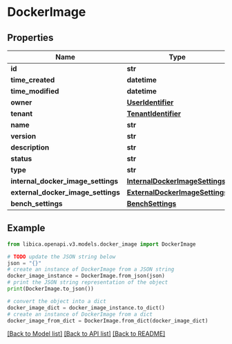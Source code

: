 # DockerImage


## Properties

Name | Type | Description | Notes
------------ | ------------- | ------------- | -------------
**id** | **str** |  | 
**time_created** | **datetime** |  | 
**time_modified** | **datetime** |  | 
**owner** | [**UserIdentifier**](UserIdentifier.md) |  | 
**tenant** | [**TenantIdentifier**](TenantIdentifier.md) |  | 
**name** | **str** |  | 
**version** | **str** |  | [optional] 
**description** | **str** |  | [optional] 
**status** | **str** |  | 
**type** | **str** |  | 
**internal_docker_image_settings** | [**InternalDockerImageSettings**](InternalDockerImageSettings.md) |  | [optional] 
**external_docker_image_settings** | [**ExternalDockerImageSettings**](ExternalDockerImageSettings.md) |  | [optional] 
**bench_settings** | [**BenchSettings**](BenchSettings.md) |  | [optional] 

## Example

```python
from libica.openapi.v3.models.docker_image import DockerImage

# TODO update the JSON string below
json = "{}"
# create an instance of DockerImage from a JSON string
docker_image_instance = DockerImage.from_json(json)
# print the JSON string representation of the object
print(DockerImage.to_json())

# convert the object into a dict
docker_image_dict = docker_image_instance.to_dict()
# create an instance of DockerImage from a dict
docker_image_from_dict = DockerImage.from_dict(docker_image_dict)
```
[[Back to Model list]](../README.md#documentation-for-models) [[Back to API list]](../README.md#documentation-for-api-endpoints) [[Back to README]](../README.md)


